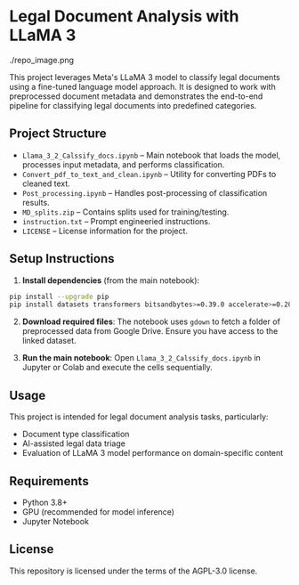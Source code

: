 # Legal Document Analysis with LLaMA 3

./repo_image.png

This project leverages Meta's LLaMA 3 model to classify legal documents using a fine-tuned language model approach. It is designed to work with preprocessed document metadata and demonstrates the end-to-end pipeline for classifying legal documents into predefined categories.

## Project Structure

- `Llama_3_2_Calssify_docs.ipynb` – Main notebook that loads the model, processes input metadata, and performs classification.
- `Convert_pdf_to_text_and_clean.ipynb` – Utility for converting PDFs to cleaned text.
- `Post_processing.ipynb` – Handles post-processing of classification results.
- `MD_splits.zip` – Contains splits used for training/testing.
- `instruction.txt` – Prompt engineeried instructions.
- `LICENSE` – License information for the project.

## Setup Instructions

1. **Install dependencies** (from the main notebook):

```bash
pip install --upgrade pip
pip install datasets transformers bitsandbytes>=0.39.0 accelerate>=0.20.0 optimum>=1.20.0 gdown packaging ninja flash-attn
````

2. **Download required files**:
   The notebook uses `gdown` to fetch a folder of preprocessed data from Google Drive. Ensure you have access to the linked dataset.

3. **Run the main notebook**:
   Open `Llama_3_2_Calssify_docs.ipynb` in Jupyter or Colab and execute the cells sequentially.

## Usage

This project is intended for legal document analysis tasks, particularly:

* Document type classification
* AI-assisted legal data triage
* Evaluation of LLaMA 3 model performance on domain-specific content

## Requirements

* Python 3.8+
* GPU (recommended for model inference)
* Jupyter Notebook

## License

This repository is licensed under the terms of the AGPL-3.0 license.
